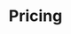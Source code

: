 ---
title: "Pricing"
description: "One solution for everything"
draft: false
layout: "pricing"

# pricing
pricing:
  subtitle: "What do our tradingbots cost?"
  title: "One price for every budget"

# pricing card
pricing_card:
# pricing table
- name : "1 Bot API/Whatsapp"
  populer : false
  content : "per bot/month"
  currency: "$"
  price : "19"
  buy_now_btn_label : "Contact"
  buy_now_btn_link : "contact"
  free_trial_btn_label : ""
  free_trial_btn_link : "contact"
  features: "
  * Receive trading signals of your chosen strategy via a **Webhook**

  * You will be invited to the **Whatsapp/Telegram** group for your chosen strategy in which the trades are posted
  "
  
# pricing table
- name : "All Bot API/Whatsapp"
  populer : true
  content : "per user/month"
  currency: "$"
  price : "299"
  buy_now_btn_label : "Contact"
  buy_now_btn_link : "contact"
  free_trial_btn_label : "Start Free Trial"
  free_trial_btn_link : "contact"
  features: "
  * Receive trading signals of **ALL** strategies via a **Webhook**

  * You will be invited to the **Whatsapp/Telegram** group for **ALL** strategies in which the trades are posted
  "
  
# pricing table
- name : "Fully managed"
  populer : false
  content : "per AUM charged yearly"
  currency: "%"
  price : "1"
  buy_now_btn_label : "Contact"
  buy_now_btn_link : "contact"
  free_trial_btn_label : ""
  free_trial_btn_link : "contact"
  features: "
  * Either let us connect to your Interactive Brokers account, or invest in our traditional fund
  
  * We will hold a workshop with you to estimate your risk level and create a unique blend of all our strategies for a maximum **risk** vs **reward** ratio

  * Receive **monthly performance reports** via Email

  * **One contact person** for all your questions
  "

# faq
faq:
  enable: true
  subtitle: "Questions?"
  title: "Frequently Asked Questions"
  description: "Contact us for further information, or check out the frequently asked questions to the right"
  button:
    enable: true
    label: "Ask a Question"
    icon: "fas fa-arrow-right"
    link: "contact/"

  faq_list:
  - title: "What are the benefits of using AI bots for trading?"
    content: 'AI bots can help you trade more efficiently, effectively, and consistently. They can analyze large amounts of data, identify patterns and trends, and execute trades faster and more accurately than humans. They can also adapt to changing market conditions and learn from their own performance.'

  - title: "How can I trust your AI bots with my money?"
    content: 'We understand that trusting AI bots with your money is a big decision. That is why we have taken several measures to ensure the security, transparency, and reliability of our platform. We use state-of-the-art encryption, authentication, and verification methods to protect your data and funds. We also provide you with full access and control over your account and portfolio. You can monitor your performance, adjust your settings, and withdraw your funds anytime you want. Moreover, we only partner with reputable and regulated brokers and fund managers who comply with the highest standards of ethics and professionalism.'

  - title: "What about your company?"
    content: "This services is provided by DataFortress.cloud UG, a German company based in Augsburg. We are focusing on Data Engineering, QUANT, and DevOps, for which automated trading bots are a perfect fit. We are a team of highly skilled and experienced data engineers, data scientists, and software developers. We are also a team of traders, investors, and entrepreneurs. We have been trading and investing in the financial markets for many years. We have also been developing automated trading bots for many years. We have combined our expertise in data science and software development with our experience in trading and investing to create a platform that can help you achieve your financial goals."

  - title: "Do you offer a money back guarantee?"
    content: "If you are unsure about our services we will provide you with a free trial period of 30 days. If you are not satisfied with our services you can cancel your subscription anytime you want. We will refund you the full amount of your subscription fee for the remaining period of your subscription."

---